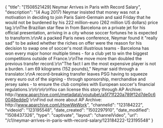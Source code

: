 {
    "title": "[1508521429] Neymar Arrives in Paris with Record Salary",
    "description": "(4 Aug 2017) Neymar insisted that money was not a motivation in deciding to join Paris Saint-Germain and said Friday that he would not be burdened by his 222 million-euro (262 million US dollars) price tag.\r\nThe Brazilian star flew in from Barcelona on a private jet for his official presentation, arriving in a city whose soccer fortunes he is expected to transform.\r\nAt a packed Paris news conference, Neymar found it \"really sad\" to be asked whether the riches on offer were the reason for his decision to swap one of soccer's most illustrious teams - Barcelona has won every major honor multiple times - for a club yet to win the biggest competitions outside of France.\r\nThe move more than doubled the previous transfer record.\r\n\"The fact I am the most expensive player is not a burden. I am 69 kilograms (152 pounds),\" Neymar said through a translator.\r\nA record-breaking transfer leaves PSG having to squeeze every euro out of the signing - through sponsorship, merchandise and jersey sales - to ensure the club complies with European soccer's financial regulations.\r\n\r\n\r\nYou can license this story through AP Archive: http:\/\/www.aparchive.com\/metadata\/youtube\/a5f71f220a789f12d7de0c60048edde0 \r\nFind out more about AP Archive: http:\/\/www.aparchive.com\/HowWeWork",
    "channelid": "123184222",
    "videoid": "123195548",
    "date_created": "1502297910",
    "date_modified": "1508437326",
    "type": "captivate",
    "layout": "channelVideo",
    "url": "\/c1\/neymar-arrives-in-paris-with-record-salary\/123184222-123195548"
}